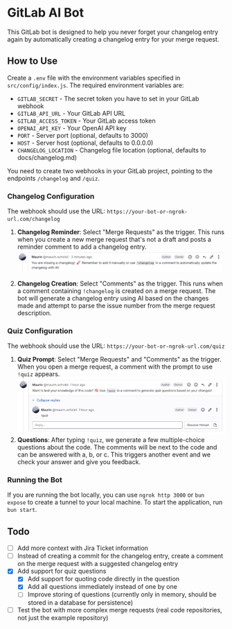 # GitLab AI Bot

This GitLab bot is designed to help you never forget your changelog entry again by automatically creating a changelog entry for your merge request.

## How to Use

Create a `.env` file with the environment variables specified in `src/config/index.js`. The required environment variables are:

- `GITLAB_SECRET` - The secret token you have to set in your GitLab webhook
- `GITLAB_API_URL` - Your GitLab API URL
- `GITLAB_ACCESS_TOKEN` - Your GitLab access token
- `OPENAI_API_KEY` - Your OpenAI API key
- `PORT` - Server port (optional, defaults to 3000)
- `HOST` - Server host (optional, defaults to 0.0.0.0)
- `CHANGELOG_LOCATION` - Changelog file location (optional, defaults to docs/changelog.md)

You need to create two webhooks in your GitLab project, pointing to the endpoints `/changelog` and `/quiz`.

### Changelog Configuration

The webhook should use the URL: `https://your-bot-or-ngrok-url.com/changelog`

1. **Changelog Reminder**: Select "Merge Requests" as the trigger. This runs when you create a new merge request that's not a draft and posts a reminder comment to add a changelog entry.
   ![reminder comment](assets/image.png)

2. **Changelog Creation**: Select "Comments" as the trigger. This runs when a comment containing `!changelog` is created on a merge request. The bot will generate a changelog entry using AI based on the changes made and attempt to parse the issue number from the merge request description.

### Quiz Configuration

The webhook should use the URL: `https://your-bot-or-ngrok-url.com/quiz`

1. **Quiz Prompt**: Select "Merge Requests" and "Comments" as the trigger. When you open a merge request, a comment with the prompt to use `!quiz` appears.
   ![quiz prompt](assets/quizprompt.png)
2. **Questions**: After typing `!quiz`, we generate a few multiple-choice questions about the code. The comments will be next to the code and can be answered with a, b, or c. This triggers another event and we check your answer and give you feedback.

### Running the Bot

If you are running the bot locally, you can use `ngrok http 3000` or `bun expose` to create a tunnel to your local machine. To start the application, run `bun start`.

## Todo

- [ ] Add more context with Jira Ticket information
- [ ] Instead of creating a commit for the changelog entry, create a comment on the merge request with a suggested changelog entry
- [x] Add support for quiz questions
  - [x] Add support for quoting code directly in the question
  - [x] Add all questions immediately instead of one by one
  - [ ] Improve storing of questions (currently only in memory, should be stored in a database for persistence)
- [ ] Test the bot with more complex merge requests (real code repositories, not just the example repository)

